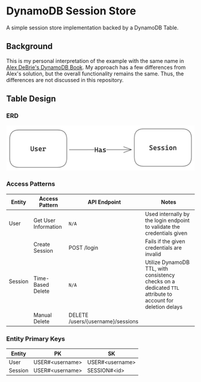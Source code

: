 # DynamoDB Session Store

A simple session store implementation backed by a DynamoDB Table.

## Background

This is my personal interpretation of the example with the same name
in [Alex DeBrie's DynamoDB Book](https://dynamodbbook.com/). My approach has a few differences from Alex's solution, but
the overall functionality remains the same. Thus, the differences are not discussed in this repository.

## Table Design

### ERD

![](./docs/erd.png)

### Access Patterns

<table>
    <thead>
        <tr>
            <th>Entity</th>
            <th>Access Pattern</th>
            <th>API Endpoint</th>
            <th>Notes</th>
        </tr>
    </thead>
    <tbody>
        <tr>
            <td>User</td>
            <td>Get User Information</td>
            <td><code>N/A</code></td>
            <td>Used internally by the login endpoint to validate the credentials given</td>
        </tr>
        <tr>
            <td rowspan="3">Session</td>
            <td>Create Session</td>
            <td>POST /login</td>
            <td>Fails if the given credentials are invalid</td>
        </tr>
        <tr>
            <td>Time-Based Delete</td>
            <td><code>N/A</code></td>
            <td>
                Utilize DynamoDB TTL, with consistency checks on a dedicated 
                <code>TTL</code> attribute to account for deletion delays
            </td>
        </tr>
        <tr>
            <td>Manual Delete</td>
            <td>DELETE /users/{username}/sessions</td>
            <td></td>
        </tr>
    </tbody>
</table>

### Entity Primary Keys

| Entity  | PK               | SK               |
|---------|------------------|------------------|
| User    | USER#\<username> | USER#\<username> | 
| Session | USER#\<username> | SESSION#\<id>    |
